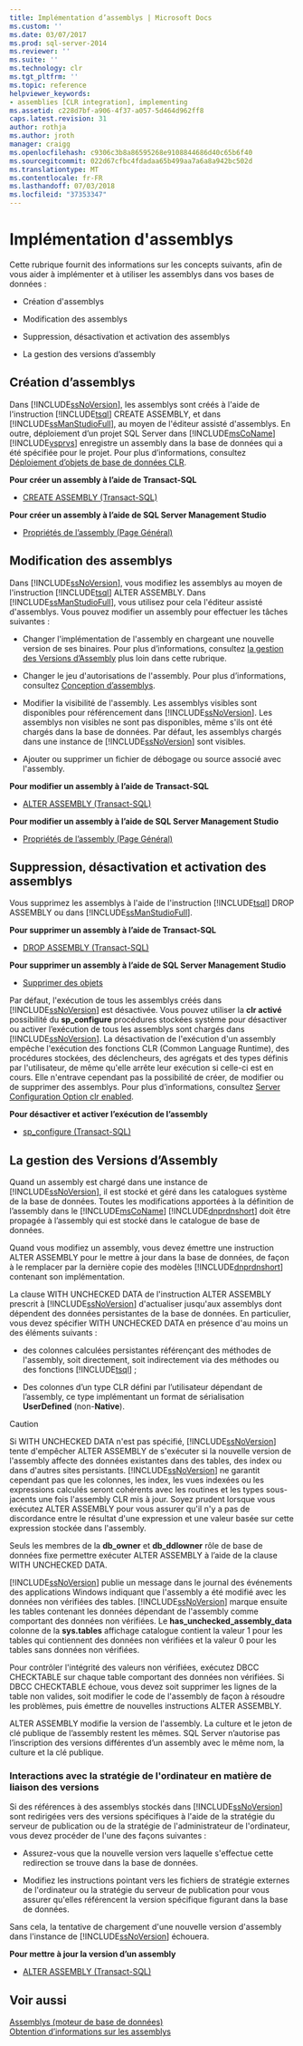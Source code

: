```yaml
---
title: Implémentation d’assemblys | Microsoft Docs
ms.custom: ''
ms.date: 03/07/2017
ms.prod: sql-server-2014
ms.reviewer: ''
ms.suite: ''
ms.technology: clr
ms.tgt_pltfrm: ''
ms.topic: reference
helpviewer_keywords:
- assemblies [CLR integration], implementing
ms.assetid: c228d7bf-a906-4f37-a057-5d464d962ff8
caps.latest.revision: 31
author: rothja
ms.author: jroth
manager: craigg
ms.openlocfilehash: c9306c3b8a86595268e9108844686d40c65b6f40
ms.sourcegitcommit: 022d67cfbc4fdadaa65b499aa7a6a8a942bc502d
ms.translationtype: MT
ms.contentlocale: fr-FR
ms.lasthandoff: 07/03/2018
ms.locfileid: "37353347"
---
```

# <a name="implementing-assemblies"></a>Implémentation d'assemblys
  Cette rubrique fournit des informations sur les concepts suivants, afin de vous aider à implémenter et à utiliser les assemblys dans vos bases de données :  
  
-   Création d'assemblys  
  
-   Modification des assemblys  
  
-   Suppression, désactivation et activation des assemblys  
  
-   La gestion des versions d’assembly  
  
## <a name="creating-assemblies"></a>Création d’assemblys  
 Dans [!INCLUDE[ssNoVersion](../../includes/ssnoversion-md.md)], les assemblys sont créés à l'aide de l'instruction [!INCLUDE[tsql](../../includes/tsql-md.md)] CREATE ASSEMBLY, et dans [!INCLUDE[ssManStudioFull](../../includes/ssmanstudiofull-md.md)], au moyen de l'éditeur assisté d'assemblys. En outre, déploiement d’un projet SQL Server dans [!INCLUDE[msCoName](../../includes/msconame-md.md)] [!INCLUDE[vsprvs](../../includes/vsprvs-md.md)] enregistre un assembly dans la base de données qui a été spécifiée pour le projet. Pour plus d’informations, consultez [Déploiement d’objets de base de données CLR](deploying-clr-database-objects.md).  
  
 **Pour créer un assembly à l’aide de Transact-SQL**  
  
-   [CREATE ASSEMBLY &#40;Transact-SQL&#41;](/sql/t-sql/statements/create-assembly-transact-sql)  
  
 **Pour créer un assembly à l’aide de SQL Server Management Studio**  
  
-   [Propriétés de l’assembly &#40;Page Général&#41;](assemblies-properties.md)  
  
## <a name="modifying-assemblies"></a>Modification des assemblys  
 Dans [!INCLUDE[ssNoVersion](../../includes/ssnoversion-md.md)], vous modifiez les assemblys au moyen de l'instruction [!INCLUDE[tsql](../../includes/tsql-md.md)] ALTER ASSEMBLY. Dans [!INCLUDE[ssManStudioFull](../../includes/ssmanstudiofull-md.md)], vous utilisez pour cela l'éditeur assisté d'assemblys. Vous pouvez modifier un assembly pour effectuer les tâches suivantes :  
  
-   Changer l'implémentation de l'assembly en chargeant une nouvelle version de ses binaires. Pour plus d’informations, consultez [la gestion des Versions d’Assembly](#_managing) plus loin dans cette rubrique.  
  
-   Changer le jeu d'autorisations de l'assembly. Pour plus d’informations, consultez [Conception d’assemblys](../../relational-databases/clr-integration/assemblies-designing.md).  
  
-   Modifier la visibilité de l'assembly. Les assemblys visibles sont disponibles pour référencement dans [!INCLUDE[ssNoVersion](../../includes/ssnoversion-md.md)]. Les assemblys non visibles ne sont pas disponibles, même s'ils ont été chargés dans la base de données. Par défaut, les assemblys chargés dans une instance de [!INCLUDE[ssNoVersion](../../includes/ssnoversion-md.md)] sont visibles.  
  
-   Ajouter ou supprimer un fichier de débogage ou source associé avec l'assembly.  
  
 **Pour modifier un assembly à l’aide de Transact-SQL**  
  
-   [ALTER ASSEMBLY &#40;Transact-SQL&#41;](/sql/t-sql/statements/alter-assembly-transact-sql)  
  
 **Pour modifier un assembly à l’aide de SQL Server Management Studio**  
  
-   [Propriétés de l’assembly &#40;Page Général&#41;](assemblies-properties.md)  
  
## <a name="dropping-disabling-and-enabling-assemblies"></a>Suppression, désactivation et activation des assemblys  
 Vous supprimez les assemblys à l'aide de l'instruction [!INCLUDE[tsql](../../includes/tsql-md.md)] DROP ASSEMBLY ou dans [!INCLUDE[ssManStudioFull](../../includes/ssmanstudiofull-md.md)].  
  
 **Pour supprimer un assembly à l’aide de Transact-SQL**  
  
-   [DROP ASSEMBLY &#40;Transact-SQL&#41;](/sql/t-sql/statements/drop-assembly-transact-sql)  
  
 **Pour supprimer un assembly à l’aide de SQL Server Management Studio**  
  
-   [Supprimer des objets](../../ssms/object/delete-objects.md)  
  
 Par défaut, l'exécution de tous les assemblys créés dans [!INCLUDE[ssNoVersion](../../includes/ssnoversion-md.md)] est désactivée. Vous pouvez utiliser la **clr activé** possibilité du **sp_configure** procédures stockées système pour désactiver ou activer l’exécution de tous les assemblys sont chargés dans [!INCLUDE[ssNoVersion](../../includes/ssnoversion-md.md)]. La désactivation de l'exécution d'un assembly empêche l'exécution des fonctions CLR (Common Language Runtime), des procédures stockées, des déclencheurs, des agrégats et des types définis par l'utilisateur, de même qu'elle arrête leur exécution si celle-ci est en cours. Elle n'entrave cependant pas la possibilité de créer, de modifier ou de supprimer des assemblys. Pour plus d’informations, consultez [Server Configuration Option clr enabled](../../database-engine/configure-windows/clr-enabled-server-configuration-option.md).  
  
 **Pour désactiver et activer l’exécution de l’assembly**  
  
-   [sp_configure &#40;Transact-SQL&#41;](/sql/relational-databases/system-stored-procedures/sp-configure-transact-sql)  
  
##  <a name="_managing"></a> La gestion des Versions d’Assembly  
 Quand un assembly est chargé dans une instance de [!INCLUDE[ssNoVersion](../../includes/ssnoversion-md.md)], il est stocké et géré dans les catalogues système de la base de données. Toutes les modifications apportées à la définition de l’assembly dans le [!INCLUDE[msCoName](../../includes/msconame-md.md)] [!INCLUDE[dnprdnshort](../../includes/dnprdnshort-md.md)] doit être propagée à l’assembly qui est stocké dans le catalogue de base de données.  
  
 Quand vous modifiez un assembly, vous devez émettre une instruction ALTER ASSEMBLY pour le mettre à jour dans la base de données, de façon à le remplacer par la dernière copie des modèles [!INCLUDE[dnprdnshort](../../includes/dnprdnshort-md.md)] contenant son implémentation.  
  
 La clause WITH UNCHECKED DATA de l'instruction ALTER ASSEMBLY prescrit à [!INCLUDE[ssNoVersion](../../includes/ssnoversion-md.md)] d'actualiser jusqu'aux assemblys dont dépendent des données persistantes de la base de données. En particulier, vous devez spécifier WITH UNCHECKED DATA en présence d'au moins un des éléments suivants :  
  
-   des colonnes calculées persistantes référençant des méthodes de l'assembly, soit directement, soit indirectement via des méthodes ou des fonctions [!INCLUDE[tsql](../../includes/tsql-md.md)] ;  
  
-   Des colonnes d’un type CLR défini par l’utilisateur dépendant de l’assembly, ce type implémentant un format de sérialisation **UserDefined** (non-**Native**).  
  
> [!CAUTION]  
>  Si WITH UNCHECKED DATA n'est pas spécifié, [!INCLUDE[ssNoVersion](../../includes/ssnoversion-md.md)] tente d'empêcher ALTER ASSEMBLY de s'exécuter si la nouvelle version de l'assembly affecte des données existantes dans des tables, des index ou dans d'autres sites persistants. [!INCLUDE[ssNoVersion](../../includes/ssnoversion-md.md)] ne garantit cependant pas que les colonnes, les index, les vues indexées ou les expressions calculés seront cohérents avec les routines et les types sous-jacents une fois l'assembly CLR mis à jour. Soyez prudent lorsque vous exécutez ALTER ASSEMBLY pour vous assurer qu'il n'y a pas de discordance entre le résultat d'une expression et une valeur basée sur cette expression stockée dans l'assembly.  
  
 Seuls les membres de la **db_owner** et **db_ddlowner** rôle de base de données fixe permettre exécuter ALTER ASSEMBLY à l’aide de la clause WITH UNCHECKED DATA.  
  
 [!INCLUDE[ssNoVersion](../../includes/ssnoversion-md.md)] publie un message dans le journal des événements des applications Windows indiquant que l'assembly a été modifié avec les données non vérifiées des tables. [!INCLUDE[ssNoVersion](../../includes/ssnoversion-md.md)] marque ensuite les tables contenant les données dépendant de l'assembly comme comportant des données non vérifiées. Le **has_unchecked_assembly_data** colonne de la **sys.tables** affichage catalogue contient la valeur 1 pour les tables qui contiennent des données non vérifiées et la valeur 0 pour les tables sans données non vérifiées.  
  
 Pour contrôler l'intégrité des valeurs non vérifiées, exécutez DBCC CHECKTABLE sur chaque table comportant des données non vérifiées. Si DBCC CHECKTABLE échoue, vous devez soit supprimer les lignes de la table non valides, soit modifier le code de l'assembly de façon à résoudre les problèmes, puis émettre de nouvelles instructions ALTER ASSEMBLY.  
  
 ALTER ASSEMBLY modifie la version de l'assembly. La culture et le jeton de clé publique de l’assembly restent les mêmes. SQL Server n’autorise pas l’inscription des versions différentes d’un assembly avec le même nom, la culture et la clé publique.  
  
### <a name="interactions-with-computer-wide-policy-for-version-binding"></a>Interactions avec la stratégie de l'ordinateur en matière de liaison des versions  
 Si des références à des assemblys stockés dans [!INCLUDE[ssNoVersion](../../includes/ssnoversion-md.md)] sont redirigées vers des versions spécifiques à l'aide de la stratégie du serveur de publication ou de la stratégie de l'administrateur de l'ordinateur, vous devez procéder de l'une des façons suivantes :  
  
-   Assurez-vous que la nouvelle version vers laquelle s'effectue cette redirection se trouve dans la base de données.  
  
-   Modifiez les instructions pointant vers les fichiers de stratégie externes de l'ordinateur ou la stratégie du serveur de publication pour vous assurer qu'elles référencent la version spécifique figurant dans la base de données.  
  
 Sans cela, la tentative de chargement d'une nouvelle version d'assembly dans l'instance de [!INCLUDE[ssNoVersion](../../includes/ssnoversion-md.md)] échouera.  
  
 **Pour mettre à jour la version d’un assembly**  
  
-   [ALTER ASSEMBLY &#40;Transact-SQL&#41;](/sql/t-sql/statements/alter-assembly-transact-sql)  
  
## <a name="see-also"></a>Voir aussi  
 [Assemblys &#40;moteur de base de données&#41;](../../relational-databases/clr-integration/assemblies-database-engine.md)   
 [Obtention d’informations sur les assemblys](../../relational-databases/clr-integration/assemblies-getting-information.md)  
  
  
